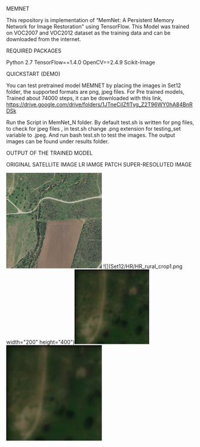 MEMNET

This repository is implementation of “MemNet: A Persistent Memory Network for Image Restoration" using TensorFlow.
This Model was trained on VOC2007 and VOC2012 dataset as the training data and can be downloaded from the internet. 

REQUIRED PACKAGES

Python 2.7
TensorFlow==1.4.0
OpenCV==2.4.9
Scikit-Image

QUICKSTART (DEMO)

You can test pretrained model MEMNET by placing the images in Set12 folder, the supported formats are png, jpeg files. For Pre trained models, Trained about 74000 steps, it can be downloaded with this link, https://drive.google.com/drive/folders/1JTneCiIZfITyg_Z2T96WY0hA84BnRDSk 

Run the Script in MemNet_N folder. By default test.sh is written for png files, to check for jpeg files , in test.sh change .png extension for testing_set variable to .jpeg. And run bash test.sh to test the images.
The output images can be found under results folder.

OUTPUT OF THE TRAINED MODEL 

ORIGINAL SATELLITE IMAGE    	            LR IAMGE PATCH    	                 SUPER-RESOLUTED IMAGE	

<img src="Set12/HR/HR_rural_crop1.png" alt="alt text" width="256" height="256"> ![](Set12/HR/HR_rural_crop1.png width="200" height="400")![](Set12/rural1_GSD1_D10_SNR1.png) ![](results/rural1_GSD1_D10_SNR1.png)
 

